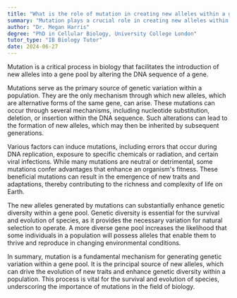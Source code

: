 ```yaml
---
title: "What is the role of mutation in creating new alleles within a gene pool?"
summary: "Mutation plays a crucial role in creating new alleles within a gene pool by altering the DNA sequence of a gene."
author: "Dr. Megan Harris"
degree: "PhD in Cellular Biology, University College London"
tutor_type: "IB Biology Tutor"
date: 2024-06-27
---
```


Mutation is a critical process in biology that facilitates the introduction of new alleles into a gene pool by altering the DNA sequence of a gene.

Mutations serve as the primary source of genetic variation within a population. They are the only mechanism through which new alleles, which are alternative forms of the same gene, can arise. These mutations can occur through several mechanisms, including nucleotide substitution, deletion, or insertion within the DNA sequence. Such alterations can lead to the formation of new alleles, which may then be inherited by subsequent generations.

Various factors can induce mutations, including errors that occur during DNA replication, exposure to specific chemicals or radiation, and certain viral infections. While many mutations are neutral or detrimental, some mutations confer advantages that enhance an organism's fitness. These beneficial mutations can result in the emergence of new traits and adaptations, thereby contributing to the richness and complexity of life on Earth.

The new alleles generated by mutations can substantially enhance genetic diversity within a gene pool. Genetic diversity is essential for the survival and evolution of species, as it provides the necessary variation for natural selection to operate. A more diverse gene pool increases the likelihood that some individuals in a population will possess alleles that enable them to thrive and reproduce in changing environmental conditions.

In summary, mutation is a fundamental mechanism for generating genetic variation within a gene pool. It is the principal source of new alleles, which can drive the evolution of new traits and enhance genetic diversity within a population. This process is vital for the survival and evolution of species, underscoring the importance of mutations in the field of biology.
    